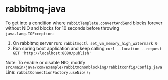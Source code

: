 # rabbitmq-java

To get into a condition where `rabbitTemplate.convertAndSend` blocks forever without NIO and blocks for 10 seconds before throwing `java.lang.IOException`:

1. On rabbitmq server run: `rabbitmqctl set_vm_memory_high_watermark 0`
2. Run spring boot application and keep calling `curl --location --request GET 'http://localhost:8080/publish'`



Note: To enable or disable NIO, modify `src/main/java/com/example/rabbitmqnonblocking/rabbitconfig/Config.java` 
      Line: `rabbitConnectionFactory.useNio();`
